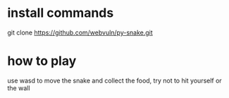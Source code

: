 # install commands 
git clone https://github.com/webvuln/py-snake.git

# how to play

use wasd to move the snake and collect the food, try not to hit yourself or the wall
